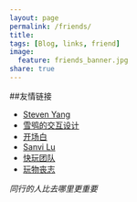 ```yaml
---
layout: page
permalink: /friends/
title: 
tags: [Blog, links, friend]
image:
  feature: friends_banner.jpg
share: true
---
```


##友情链接

* [Steven Yang](http://www.yangchenyun.com/)
* [雪鸮的交互设计](http://xuexiao.me/)
* [开场白](http://kaichangbai.ibookwish.com/)
* [Sanvi Lu](http://sanvibyfish.github.io/)
* [快玩团队](http://blog.kuaiwan.com/)
* [玩物丧志](http://chunyunma.blog.sohu.com/)

*同行的人比去哪里更重要*